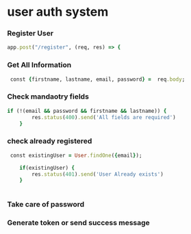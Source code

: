 # user auth system
### Register User
```ruby
app.post("/register", (req, res) => {
```

### Get All Information

```ruby
 const {firstname, lastname, email, password} =  req.body;
``` 
 
### Check mandaotry fields
```ruby
if (!(email && password && firstname && lastname)) {
        res.status(400).send('All fields are required')
    } 
```    
### check already registered

```ruby
 const existingUser = User.findOne({email});

    if(existingUser) {
        res.status(401).send('User Already exists')
    }
    
 ```   
### Take care of password
### Generate token or send success message
